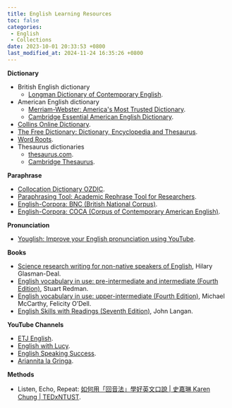 ```yaml
---
title: English Learning Resources
toc: false
categories:
 - English
 - Collections
date: 2023-10-01 20:33:53 +0800
last_modified_at: 2024-11-24 16:35:26 +0800
---
```


**Dictionary**

- British English dictionary
  - [Longman Dictionary of Contemporary English](https://www.ldoceonline.com/).
- American English dictionary
  - [Merriam-Webster: America's Most Trusted Dictionary](https://www.merriam-webster.com/).
  - [Cambridge Essential American English Dictionary](https://dictionary.cambridge.org/dictionary/essential-american-english/).
- [Collins Online Dictionary](https://www.collinsdictionary.com/).
- [The Free Dictionary: Dictionary, Encyclopedia and Thesaurus](https://www.thefreedictionary.com/).
- [Word Roots](https://membean.com/roots).
- Thesaurus dictionaries
  - [thesaurus.com](https://www.thesaurus.com/).
  - [Cambridge Thesaurus](https://dictionary.cambridge.org/thesaurus/).


**Paraphrase**

- [Collocation Dictionary OZDIC](https://ozdic.com/).
- [Paraphrasing Tool: Academic Rephrase Tool for Researchers](https://www.ref-n-write.com/paraphrasing-tool).
- [English-Corpora: BNC (British National Corpus)](https://www.english-corpora.org/bnc/).
- [English-Corpora: COCA (Corpus of Contemporary American English)](https://www.english-corpora.org//coca/).

**Pronunciation**

- [Youglish: Improve your English pronunciation using YouTube](https://youglish.com/).

**Books**

- [Science research writing for non-native speakers of English](https://redacaocientifica.weebly.com/uploads/6/0/2/2/60226751/science_writing_for_non-native_engish_speakers.pdf), Hilary Glasman-Deal.
- [English vocabulary in use: pre-intermediate and intermediate (Fourth Edition)](https://www.cag.edu.tr/uploads/site/lecturer-files/387-2-english-vocabulary-in-use-pre-intermediate-and-intermediate-redman-2017-4th-264p-sayfalar-silindi-3br9.pdf), Stuart Redman.
- [English vocabulary in use: upper-intermediate  (Fourth Edition)](https://dl3.languagecentre.ir/vocabulary/English%20Vocabulary%20in%20Use%20Upper-Intermediate%204th%20Edition%20[www.languagecentre.ir].pdf), Michael McCarthy, Felicity O’Dell.
- [English Skills with Readings (Seventh Edition)](https://blaw05.wordpress.com/wp-content/uploads/2015/10/english-skills-with-readings-7th-edition.pdf), John Langan.

**YouTube Channels**

- [ETJ English](https://www.youtube.com/@ETJEnglish).
- [English with Lucy](https://www.youtube.com/@EnglishwithLucy).
- [English Speaking Success](https://www.youtube.com/@EnglishSpeakingSuccess).
- [Ariannita la Gringa](https://www.youtube.com/@ariannitalagringa).

**Methods**

- Listen, Echo, Repeat: [如何用「回音法」學好英文口說 \| 史嘉琳 Karen Chung \| TEDxNTUST](https://www.youtube.com/watch?v=sQEWEPIHLzQ).
